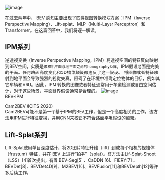 
![image](https://github.com/lix19937/dnn-cookbook/assets/38753233/6db7b2c9-af2b-44a2-a252-4987804a8108)

在过去两年中， BEV 感知主要出现了四类视图转换模块方案：IPM（Inverse Perspective Mapping）、Lift-splat、MLP（Multi-Layer Perceptron）和Transformer。在这篇回答中，我们将逐一解读。   

## IPM系列    
逆透视变换（Inverse Perspective Mapping，IPM）将透视空间的特征反向映射到BEV空间，实质是`求相机平面与地平面之间的homography矩阵`。IPM假设地面是完美的平面。任何路面高度变化和3D物体颠簸都违反了这一假设。 将图像或者特征映射到地平面会导致强烈的视觉失真，阻碍了在环境中准确定位物体的目标，例如其它车辆和VRU。因此，IPM 转换的图像或者特征通常用于车道检测或自由空间估计，对于这些场景，平面世界假设通常是合理的。
![image](https://github.com/lix19937/dnn-cookbook/assets/38753233/9d3a164d-b00c-4e12-a3da-48b3859c0f77)    
BEV-IPM

Cam2BEV (ICITS 2020)   
Cam2BEV可能不是第一个基于IPM的BEV工作，但是一个高度相关的工作。该方法用IPM进行特征变换，并用CNN来校正不符合路面平坦假设的颠簸。  

## Lift-Splat系列    
Lift-Splat使用单目深度估计，将2D图片特征升维（lift）到成每个相机的视锥体（frustum）特征，并在 BEV 上进行“拍平”（splat）。该方法由Lif-Splat-Shoot（LSS）[4]首次提出，有着 BEV-Seg[5] 、CaDDN [6]、FIERY[7] 、BEVDet[8]、BEVDet4D[9]、M2BEV[10]、BEVFusion[11]和BEVDepth[12]等许多后续工作。
